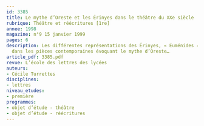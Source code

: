 ```yaml
---
id: 3385
title: Le mythe d’Oreste et les Érinyes dans le théâtre du XXe siècle 
rubrique: Théâtre et réécritures [1re]
annee: 1998
magazine: n°9 15 janvier 1999
pages: 6
description: Les différentes représentations des Érinyes, « Euménides » ou « Furies »,
  dans les pièces contemporaines évoquant le mythe d’Oreste…
article_pdf: 3385.pdf
revue: L’école des lettres des lycées
auteurs:
- Cécile Turrettes
disciplines:
- lettres
niveau_etudes:
- première
programmes:
- objet d’étude - théâtre
- objet d’étude - réécritures
---
```

